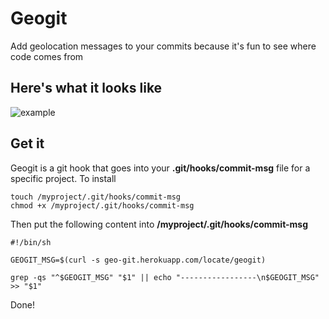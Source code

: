 # Geogit

Add geolocation messages to your commits because it's fun to see where code comes from

## Here's what it looks like

![example](https://dl.dropboxusercontent.com/u/9224326/geogit/example.png)

## Get it

Geogit is a git hook that goes into your **.git/hooks/commit-msg** file for a specific project. To install

```
touch /myproject/.git/hooks/commit-msg
chmod +x /myproject/.git/hooks/commit-msg
``` 

Then put the following content into **/myproject/.git/hooks/commit-msg**

```
#!/bin/sh

GEOGIT_MSG=$(curl -s geo-git.herokuapp.com/locate/geogit)

grep -qs "^$GEOGIT_MSG" "$1" || echo "-----------------\n$GEOGIT_MSG" >> "$1"
```

Done!
